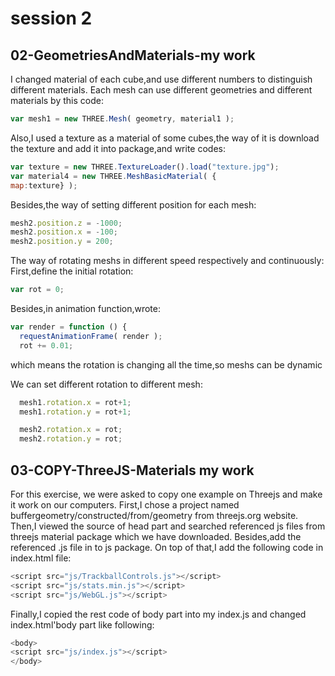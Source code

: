 # session 2
## 02-GeometriesAndMaterials-my work
I changed material of each cube,and use different numbers to distinguish different materials.
Each mesh can use different geometries and different materials by this code:
```javascript
var mesh1 = new THREE.Mesh( geometry, material1 );
```

Also,I used a texture as a material of some cubes,the way of it is download the texture and add it into package,and write codes:
```javascript
var texture = new THREE.TextureLoader().load("texture.jpg");
var material4 = new THREE.MeshBasicMaterial( {
map:texture} );
```

Besides,the way of setting different position for each mesh:
```javascript
mesh2.position.z = -1000;
mesh2.position.x = -100;
mesh2.position.y = 200;
```

The way of rotating meshs in different speed respectively and continuously:
First,define the initial rotation:
```javascript
var rot = 0;
```

Besides,in animation function,wrote:
```javascript
var render = function () {
  requestAnimationFrame( render );
  rot += 0.01;
```
which means the rotation is changing all the time,so meshs can be dynamic

We can set different rotation to different mesh:
```javascript
  mesh1.rotation.x = rot+1;
  mesh1.rotation.y = rot+1;

  mesh2.rotation.x = rot;
  mesh2.rotation.y = rot;

  ```

## 03-COPY-ThreeJS-Materials my work
For this exercise, we were asked to copy one example on Threejs and make it work on our computers.
First,I chose a project named buffergeometry/constructed/from/geometry from threejs.org website.
Then,I viewed the source of head part and searched referenced js files from threejs material package which we have downloaded.
Besides,add the referenced .js file in to js package.
On top of that,I add the following code in index.html file:
```javascript
<script src="js/TrackballControls.js"></script>
<script src="js/stats.min.js"></script>
<script src="js/WebGL.js"></script>
```
Finally,I copied the rest code of body part into my index.js and changed index.html'body part like following:
```javascript
<body>
<script src="js/index.js"></script>
</body>
```
